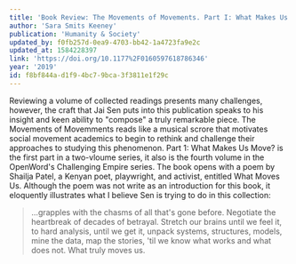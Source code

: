 ```yaml
---
title: 'Book Review: The Movements of Movements. Part I: What Makes Us Move?'
author: 'Sara Smits Keeney'
publication: 'Humanity & Society'
updated_by: f0fb257d-0ea9-4703-bb42-1a4723fa9e2c
updated_at: 1584228397
link: 'https://doi.org/10.1177%2F0160597618786346'
year: '2019'
id: f8bf844a-d1f9-4bc7-9bca-3f3811e1f29c
---
```

Reviewing a volume of collected readings presents many challenges, however, the craft that Jai Sen puts into this publication speaks to his insight and keen ability to "compose" a truly remarkable piece. The Movements of Movemments reads like a musical scrore that motivates social movement academics to begin to rethink and challenge their approaches to studying this phenomenon. Part 1: What Makes Us Move? is the first part in a two-vloume series, it also is the fourth volume in the OpenWord's Challenging Empire series. The book opens with a poem by Shailja Patel, a Kenyan poet, playwright, and activist, entitled What Moves Us. Although the poem was not write as an introduction for this book, it eloquently illustrates what I believe Sen is trying to do in this collection:

> ...grapples with the chasms of all that's gone before. Negotiate the heartbreak of decades of betrayal. Stretch our brains until we feel it, to hard analysis, until we get it, unpack systems, structures, models, mine the data, map the stories, 'til we know what works and what does not. What truly moves us.